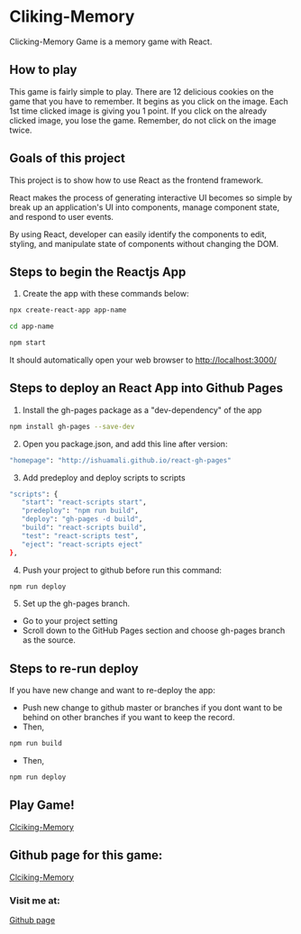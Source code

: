 # Cliking-Memory
Clicking-Memory Game is a memory game with React. 

## How to play

This game is fairly simple to play. There are 12 delicious cookies on the game that you have to remember. It begins as you click on the image. Each 1st time clicked image is giving you 1 point. If you click on the already clicked image, you lose the game. Remember, do not click on the image twice.

## Goals of this project

This project is to show how to use React as the frontend framework.

React makes the process of generating interactive UI becomes so simple by break up an application's UI into components, manage component state, and respond to user events.  

By using React, developer can easily identify the components to edit, styling, and manipulate state of components without changing the DOM.

## Steps to begin the Reactjs App
1. Create the app with these commands below:

```bash
npx create-react-app app-name

cd app-name

npm start
```
It should automatically open your web browser to [http://localhost:3000/]( http://localhost:3000/) 

## Steps to deploy an React App into Github Pages
1. Install the gh-pages package as a "dev-dependency" of the app
```bash
npm install gh-pages --save-dev
```
2. Open you package.json, and add this line after version:

```bash
"homepage": "http://ishuamali.github.io/react-gh-pages"
```
3. Add predeploy and deploy scripts to scripts

```bash
"scripts": {    
   "start": "react-scripts start",
   "predeploy": "npm run build",
   "deploy": "gh-pages -d build",
   "build": "react-scripts build",
   "test": "react-scripts test",
   "eject": "react-scripts eject"
},
```
4. Push your project to github before run this command:

```bash
npm run deploy
```
5. Set up the gh-pages branch.

- Go to your project setting
- Scroll down to the GitHub Pages section and choose gh-pages branch as the source.

## Steps to re-run deploy

If you have new change and want to re-deploy the app:
- Push new change to github master or branches if you dont want to be behind on other branches if you want to keep the record.
- Then,
```bash
npm run build
```
- Then, 
```bash
npm run deploy
```
## Play Game!
[Clciking-Memory](https://thuynguyen-nht.github.io/clicking-memory/)

## Github page for this game:
[Clciking-Memory](https://github.com/thuynguyen-nht/clicking-memory)

### Visit me at:
[Github page](https://github.com/thuynguyen-nht)